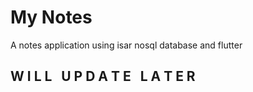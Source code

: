 # My Notes

A notes application using isar nosql database and flutter

## W I L L &nbsp; U P D A T E &nbsp; L A T E R
